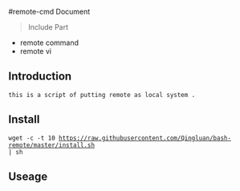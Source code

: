 #remote-cmd  Document
>Include Part
 - remote command 
 - remote vi
 
 
## Introduction 

	this is a script of putting remote as local system .


## Install 
<code>wget -c -t 10 https://raw.githubusercontent.com/Qingluan/bash-remote/master/install.sh | sh </code>
## Useage 
